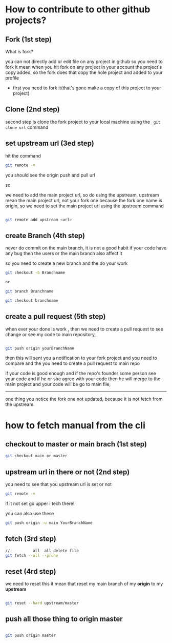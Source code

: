 # How to contribute to other github projects?

## Fork (1st step)

What is fork?

you can not directly add or edit file on any project in github so you need to fork it mean when you hit fork on any project in your account the project's copy added, so the fork does that copy the hole project and added to your profile

- first you need to fork it(that's gone make a copy of this project to your project)

## Clone (2nd step)

second step is clone the fork project to your local machine using the <code> git clone url</code> command

## set upstream url (3ed step)

hit the command

```bash
git remote -v
```

you should see the origin push and pull url

so

we need to add the main project url, so do using the upstream, upstream mean the main project url, not your fork one because the fork one name is origin, so we need to set the main project url using the upstream command

```bash

git remote add upstream <url>

```

## create Branch (4th step)

never do commit on the main branch, it is not a good habit if your code have any bug then the users or the main branch also affect it

so you need to create a new branch and the do your work

```bash
git checkout -b Branchname

or

git branch Branchname

git checkout branchname
```

## create a pull request (5th step)

when ever your done is work , then we need to create a pull request to see change or see my code to main repository,

```bash

git push origin yourBranchName

```

then this will sent you a notification to your fork project and you need to compare and the you need to create a pull request to main repo

if your code is good enough and if the repo's founder some person see your code and if he or she agree with your code then he will merge to the main project and your code will be go to main file,

<hr>

one thing you notice the fork one not updated, because it is not fetch from the upstream.

# how to fetch manual from the cli

## checkout to master or main brach (1st step)

```bash
git checkout main or master
```

## upstream url in there or not (2nd step)

you need to see that you upstream url is set or not

```bash
git remote -v
```

if it not set go upper i tech there!


you can also use these

```bash
git push origin -u main YourBranchName
```

## fetch (3rd step)

```bash
//          all  all delete file
git fetch --all --prune
```

## reset (4rd step)

we need to reset this it mean that reset my main branch of my **origin** to my **upstream**

```bash

git reset --hard upstream/master

```

## push all those thing to origin master

```bash

git push origin master

```
